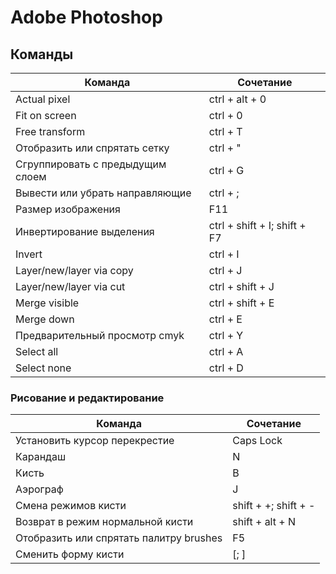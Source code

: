 # Adobe Photoshop


## Команды

Команда | Сочетание
------- | ---------
Actual pixel | ctrl + alt + 0
Fit on screen | ctrl + 0
Free transform | ctrl + T
Отобразить или спрятать сетку | ctrl + "
Сгруппировать с предыдущим слоем | ctrl + G
Вывести или убрать направляющие | ctrl + ;
Размер изображения | F11
Инвертирование выделения | ctrl + shift + I; shift + F7
Invert | ctrl + I
Layer/new/layer via copy | ctrl + J
Layer/new/layer via cut | ctrl + shift + J
Merge visible | ctrl + shift + E
Merge down | ctrl + E
Предварительный просмотр cmyk | ctrl + Y
Select all | ctrl + A
Select none | ctrl + D

### Рисование и редактирование

Команда | Сочетание
------- | ---------
Установить курсор перекрестие | Caps Lock
Карандаш | N
Кисть | B
Аэрограф | J
Смена режимов кисти | shift + +; shift + -
Возврат в режим нормальной кисти | shift + alt + N
Отобразить или спрятать палитру brushes | F5
Сменить форму кисти | [; ]